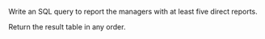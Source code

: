 Write an SQL query to report the managers with at least five direct reports.

Return the result table in any order.
